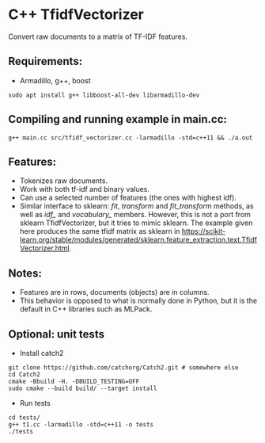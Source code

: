 # C++ TfidfVectorizer
Convert raw documents to a matrix of TF-IDF features.


## Requirements:
* Armadillo, g++, boost
```
sudo apt install g++ libboost-all-dev libarmadillo-dev
```

## Compiling and running example in main.cc:

```
g++ main.cc src/tfidf_vectorizer.cc -larmadillo -std=c++11 && ./a.out
```


## Features:
* Tokenizes raw documents.
* Work with both tf-idf and binary values.
* Can use a selected number of features (the ones with highest idf).
* Similar interface to sklearn: _fit_, _transform_ and _fit\_transform_ methods, as well as _idf\__ and _vocabulary\__ members. However, this is not a port from sklearn TfidfVectorizer, but it tries to mimic sklearn. The example given here produces the same tfidf matrix as sklearn in https://scikit-learn.org/stable/modules/generated/sklearn.feature_extraction.text.TfidfVectorizer.html.

## Notes:
* Features are in rows, documents (objects) are in columns.
* This behavior is opposed to what is normally done in Python, but it is the default in C++ libraries such as MLPack.


## Optional: unit tests

* Install catch2
```
git clone https://github.com/catchorg/Catch2.git # somewhere else
cd Catch2
cmake -Bbuild -H. -DBUILD_TESTING=OFF
sudo cmake --build build/ --target install 
```

* Run tests

```
cd tests/
g++ t1.cc -larmadillo -std=c++11 -o tests
./tests
```